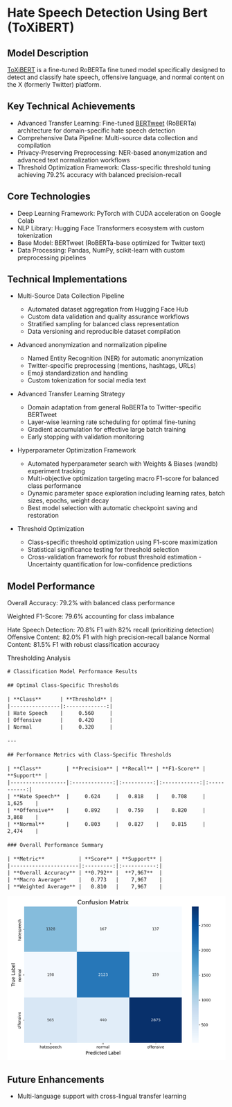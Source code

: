 # Hate Speech Detection Using Bert (ToXiBERT)

## Model Description
[ToXiBERT](https://huggingface.co/QuincySorrentino/toXibert/blob/main/README.md) is a fine-tuned RoBERTa fine tuned model specifically designed to detect and classify hate speech, offensive language, and normal content on the X (formerly Twitter) platform.

## Key Technical Achievements
- Advanced Transfer Learning: Fine-tuned [BERTweet](https://huggingface.co/docs/transformers/en/model_doc/bertweet) (RoBERTa) architecture for domain-specific hate speech detection
- Comprehensive Data Pipeline: Multi-source data collection and compilation
- Privacy-Preserving Preprocessing: NER-based anonymization and advanced text normalization workflows
- Threshold Optimization Framework: Class-specific threshold tuning achieving 79.2% accuracy with balanced precision-recall


## Core Technologies
- Deep Learning Framework: PyTorch with CUDA acceleration on Google Colab
- NLP Library: Hugging Face Transformers ecosystem with custom tokenization
- Base Model: BERTweet (RoBERTa-base optimized for Twitter text)
- Data Processing: Pandas, NumPy, scikit-learn with custom preprocessing pipelines

## Technical Implementations
- Multi-Source Data Collection Pipeline
  - Automated dataset aggregation from Hugging Face Hub
  - Custom data validation and quality assurance workflows
  - Stratified sampling for balanced class representation
  - Data versioning and reproducible dataset compilation

- Advanced anonymization and normalization pipeline
  - Named Entity Recognition (NER) for automatic anonymization
  - Twitter-specific preprocessing (mentions, hashtags, URLs)
  - Emoji standardization and handling
  - Custom tokenization for social media text

- Advanced Transfer Learning Strategy
  - Domain adaptation from general RoBERTa to Twitter-specific BERTweet
  - Layer-wise learning rate scheduling for optimal fine-tuning
  - Gradient accumulation for effective large batch training
  - Early stopping with validation monitoring

- Hyperparameter Optimization Framework
  - Automated hyperparameter search with Weights & Biases (wandb) experiment tracking
  - Multi-objective optimization targeting macro F1-score for balanced class performance
  - Dynamic parameter space exploration including learning rates, batch sizes, epochs, weight decay
  - Best model selection with automatic checkpoint saving and restoration

- Threshold Optimization
  - Class-specific threshold optimization using F1-score maximization
  - Statistical significance testing for threshold selection
  - Cross-validation framework for robust threshold estimation
  -Uncertainty quantification for low-confidence predictions

## Model Performance
Overall Accuracy: 79.2% with balanced class performance

Weighted F1-Score: 79.6% accounting for class imbalance

Hate Speech Detection: 70.8% F1 with 82% recall (prioritizing detection)
Offensive Content: 82.0% F1 with high precision-recall balance
Normal Content: 81.5% F1 with robust classification accuracy

Thresholding Analysis
```
# Classification Model Performance Results

## Optimal Class-Specific Thresholds

| **Class**      | **Threshold** |
|----------------|:-------------:|
| Hate Speech    |     0.560     |
| Offensive      |     0.420     |
| Normal         |     0.320     |

---

## Performance Metrics with Class-Specific Thresholds

| **Class**        | **Precision** | **Recall** | **F1-Score** | **Support** |
|------------------|:-------------:|:----------:|:------------:|:-----------:|
| **Hate Speech**  |     0.624     |   0.818    |    0.708     |    1,625    |
| **Offensive**    |     0.892     |   0.759    |    0.820     |    3,868    |
| **Normal**       |     0.803     |   0.827    |    0.815     |    2,474    |

### Overall Performance Summary

| **Metric**           | **Score** | **Support** |
|----------------------|:---------:|:-----------:|
| **Overall Accuracy** | **0.792** |  **7,967**  |
| **Macro Average**    |   0.773   |    7,967    |
| **Weighted Average** |   0.810   |    7,967    |

```

![Confusion Matrix](README_Assets/Confusion%20Matrix.png)

## Future Enhancements
- Multi-language support with cross-lingual transfer learning